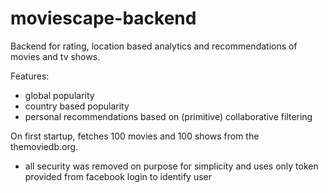 # moviescape-backend
Backend for rating, location based analytics and recommendations of movies and tv shows.

Features: 
- global popularity
- country based popularity
- personal recommendations based on (primitive) collaborative filtering

On first startup, fetches 100 movies and 100 shows from the themoviedb.org.
- all security was removed on purpose for simplicity and uses only token provided from facebook login to identify user

